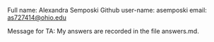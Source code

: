 Full name: Alexandra Semposki
Github user-name: asemposki
email: as727414@ohio.edu

Message for TA: My answers are recorded in the file answers.md. 